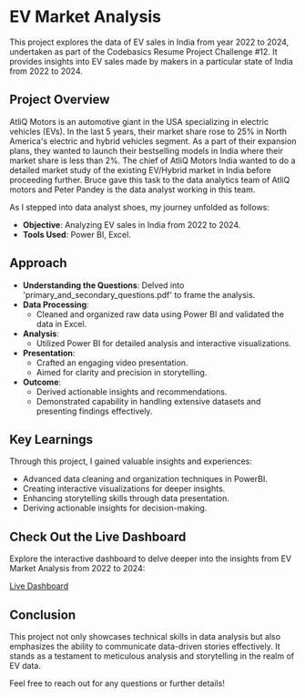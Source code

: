 # EV Market Analysis

This project explores the data of EV sales in India from year 2022 to 2024, undertaken as part of the Codebasics Resume Project Challenge #12. It provides insights into EV sales made by makers in a particular state of India from 2022 to 2024. 

## Project Overview

AtliQ Motors is an automotive giant in the USA specializing in electric vehicles (EVs). In the last 5 years, their market share rose to 25% in North America's electric and hybrid vehicles segment. As a part of their expansion plans, they wanted to launch their bestselling models in India where their market share is less than 2%. The chief of AtliQ Motors India wanted to do a detailed market study of the existing EV/Hybrid market in India before proceeding further. Bruce gave this task to the data analytics team of AtliQ motors and Peter Pandey is the data analyst working in this team.

As I stepped into data analyst shoes, my journey unfolded as follows:

- **Objective**: Analyzing EV sales in India from 2022 to 2024.
- **Tools Used**: Power BI, Excel.
  
## Approach

- **Understanding the Questions**: Delved into 'primary_and_secondary_questions.pdf' to frame the analysis.
- **Data Processing**:
  - Cleaned and organized raw data using Power BI and validated the data in Excel.
- **Analysis**:
  - Utilized Power BI for detailed analysis and interactive visualizations.
- **Presentation**:
  - Crafted an engaging video presentation.
  - Aimed for clarity and precision in storytelling.
- **Outcome**:
  - Derived actionable insights and recommendations.
  - Demonstrated capability in handling extensive datasets and presenting findings effectively.

## Key Learnings

Through this project, I gained valuable insights and experiences:

- Advanced data cleaning and organization techniques in PowerBI.
- Creating interactive visualizations for deeper insights.
- Enhancing storytelling skills through data presentation.
- Deriving actionable insights for decision-making.

## Check Out the Live Dashboard

Explore the interactive dashboard to delve deeper into the insights from EV Market Analysis from 2022 to 2024:

[Live Dashboard](https://app.powerbi.com/view?r=eyJrIjoiZTAzMjFhZjQtNjVmYi00YzRjLThiMzQtMWJiY2MwNzk5YjA3IiwidCI6ImM2ZTU0OWIzLTVmNDUtNDAzMi1hYWU5LWQ0MjQ0ZGM1YjJjNCJ9)

## Conclusion

This project not only showcases technical skills in data analysis but also emphasizes the ability to communicate data-driven stories effectively. It stands as a testament to meticulous analysis and storytelling in the realm of EV data.

Feel free to reach out for any questions or further details!
